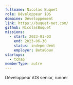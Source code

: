 ```yaml
---
fullname: Nicolas Buquet
role: Développeur iOS
domaine: Développement
link: https://buquet-net.com/
github: NicolasBuquet
missions:
  - start: 2023-01-03
    end: 2023-06-30
    status: independent
    employer: BetaGouv
startups:
  - tchap
memberType: autre
---
```


Développeur iOS senior, runner
